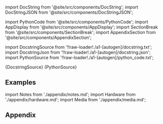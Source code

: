 
[//]: # (Custom component imports)

import DocString from '@site/src/components/DocString';
import DocStringJSON from '@site/src/components/DocStringJSON';

import PythonCode from '@site/src/components/PythonCode';
import AppDisplay from '@site/src/components/AppDisplay';
import SectionBreak from '@site/src/components/SectionBreak';
import AppendixSection from '@site/src/components/AppendixSection';

[//]: # (Docstring)

import DocstringSource from '!!raw-loader!./a1-[autogen]/docstring.txt';
import DocstringJson from '!!raw-loader!./a1-[autogen]/docstring.json';
import PythonSource from '!!raw-loader!./a1-[autogen]/python_code.txt';

<DocString>{DocstringSource}</DocString>
<DocStringJSON data={DocstringJson} />
<PythonCode GLink='LOADERS/LOCAL_FILE_SYSTEM/OPEN_MATLAB/OPEN_MATLAB.py'>{PythonSource}</PythonCode>

<SectionBreak />

    

[//]: # (Examples)

## Examples

<AppDisplay 
  GLink='LOADERS/LOCAL_FILE_SYSTEM/OPEN_MATLAB'
  nodeLabel='OPEN_MATLAB'>
</AppDisplay>

<SectionBreak />

    

[//]: # (Appendix)

import Notes from './appendix/notes.md';
import Hardware from './appendix/hardware.md';
import Media from './appendix/media.md';

## Appendix

<AppendixSection index={0} folderPath='nodes/LOADERS/LOCAL_FILE_SYSTEM/OPEN_MATLAB/appendix/'><Notes /></AppendixSection>
<AppendixSection index={1} folderPath='nodes/LOADERS/LOCAL_FILE_SYSTEM/OPEN_MATLAB/appendix/'><Hardware /></AppendixSection>
<AppendixSection index={2} folderPath='nodes/LOADERS/LOCAL_FILE_SYSTEM/OPEN_MATLAB/appendix/'><Media /></AppendixSection>


